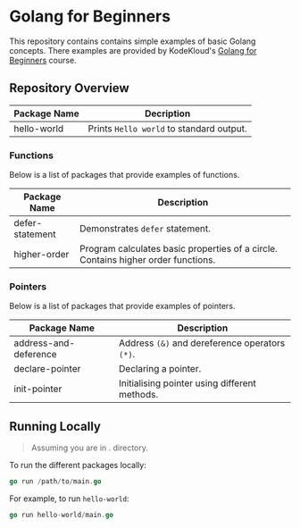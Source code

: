 # Golang for Beginners

This repository contains contains simple examples of basic Golang concepts. There examples are provided by KodeKloud's
[Golang for Beginners](https://learn.kodekloud.com/courses/golang) course.

## Repository Overview

| Package Name | Decription                               |
| ------------ | ---------------------------------------- |
| hello-world  | Prints `Hello world` to standard output. |

### Functions

Below is a list of packages that provide examples of functions.

| Package Name    | Description                                                                       |
| --------------- | --------------------------------------------------------------------------------- |
| defer-statement | Demonstrates `defer` statement.                                                   |
| higher-order    | Program calculates basic properties of a circle. Contains higher order functions. |

### Pointers

Below is a list of packages that provide examples of pointers.

| Package Name          | Description                                    |
| --------------------- | ---------------------------------------------- |
| address-and-deference | Address `(&)` and dereference operators `(*)`. |
| declare-pointer       | Declaring a pointer.                           |
| init-pointer          | Initialising pointer using different methods.  |

## Running Locally

> Assuming you are in . directory.

To run the different packages locally:

```go
go run /path/to/main.go
```

For example, to run `hello-world`:

```go
go run hello-world/main.go
```

